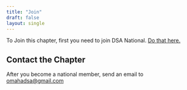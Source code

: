 ```yaml
---
title: "Join"
draft: false
layout: single
---
```


To Join this chapter, first you need to join DSA National. [Do that here.](https://act.dsausa.org/donate/membership/)

## Contact the Chapter

After you become a national member, send an email to [omahadsa@gmail.com](mailto:omahadsa@gmail.com)
